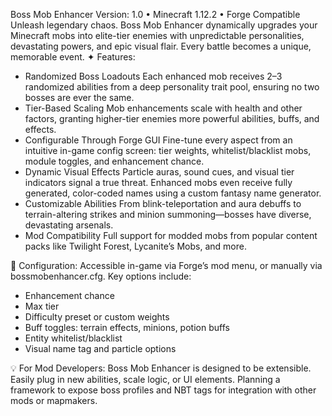 Boss Mob Enhancer
Version: 1.0 • Minecraft 1.12.2 • Forge Compatible
Unleash legendary chaos. Boss Mob Enhancer dynamically upgrades your Minecraft mobs into elite-tier enemies with unpredictable personalities, devastating powers, and epic visual flair. Every battle becomes a unique, memorable event.
✦ Features:
- Randomized Boss Loadouts
Each enhanced mob receives 2–3 randomized abilities from a deep personality trait pool, ensuring no two bosses are ever the same.
- Tier-Based Scaling
Mob enhancements scale with health and other factors, granting higher-tier enemies more powerful abilities, buffs, and effects.
- Configurable Through Forge GUI
Fine-tune every aspect from an intuitive in-game config screen: tier weights, whitelist/blacklist mobs, module toggles, and enhancement chance.
- Dynamic Visual Effects
Particle auras, sound cues, and visual tier indicators signal a true threat. Enhanced mobs even receive fully generated, color-coded names using a custom fantasy name generator.
- Customizable Abilities
From blink-teleportation and aura debuffs to terrain-altering strikes and minion summoning—bosses have diverse, devastating arsenals.
- Mod Compatibility
Full support for modded mobs from popular content packs like Twilight Forest, Lycanite’s Mobs, and more.

🔧 Configuration:
Accessible in-game via Forge’s mod menu, or manually via bossmobenhancer.cfg. Key options include:
- Enhancement chance
- Max tier
- Difficulty preset or custom weights
- Buff toggles: terrain effects, minions, potion buffs
- Entity whitelist/blacklist
- Visual name tag and particle options

💡 For Mod Developers:
Boss Mob Enhancer is designed to be extensible. Easily plug in new abilities, scale logic, or UI elements. Planning a framework to expose boss profiles and NBT tags for integration with other mods or mapmakers.
